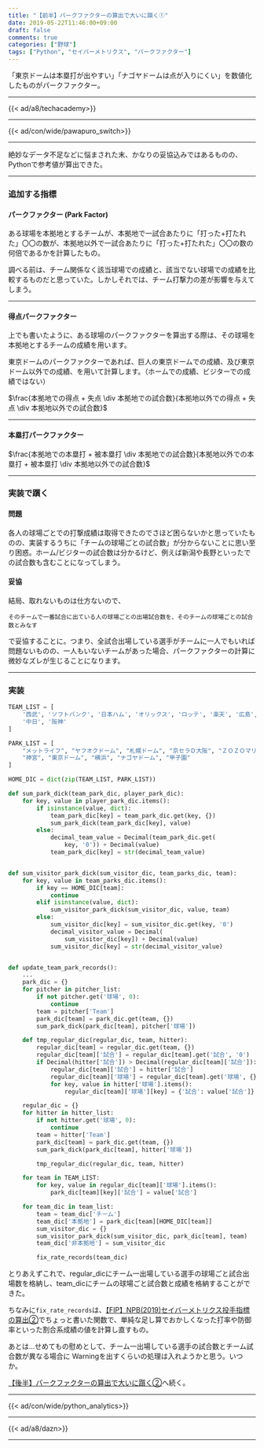 ```yaml
---
title: "【前半】パークファクターの算出で大いに躓く①"
date: 2019-05-22T11:46:00+09:00
draft: false
comments: true
categories: ["野球"]
tags: ["Python", "セイバーメトリクス", "パークファクター"]
---
```


「東京ドームは本塁打が出やすい」「ナゴヤドームは点が入りにくい」を数値化したものがパークファクター。

<!--more-->

---

{{< ad/a8/techacademy>}}

---

{{< ad/con/wide/pawapuro_switch>}}

---

絶妙なデータ不足などに悩まされた末、かなりの妥協込みではあるものの、Pythonで参考値が算出できた。

---

### 追加する指標

#### パークファクター (Park Factor)

ある球場を本拠地とするチームが、本拠地で一試合あたりに「打った+打たれた」〇〇の数が、本拠地以外で一試合あたりに「打った+打たれた」〇〇の数の何倍であるかを計算したもの。

調べる前は、チーム関係なく該当球場での成績と、該当でない球場での成績を比較するものだと思っていた。しかしそれでは、チーム打撃力の差が影響を与えてしまう。

---

#### 得点パークファクター

上でも書いたように、ある球場のパークファクターを算出する際は、その球場を本拠地とするチームの成績を用います。

東京ドームのパークファクターであれば、巨人の東京ドームでの成績、及び東京ドーム以外での成績、を用いて計算します。（ホームでの成績、ビジターでの成績ではない）

$\frac{本拠地での得点 + 失点 \div 本拠地での試合数}{本拠地以外での得点 + 失点 \div 本拠地以外での試合数}$

---

#### 本塁打パークファクター

$\frac{本拠地での本塁打 + 被本塁打 \div 本拠地での試合数}{本拠地以外での本塁打 + 被本塁打 \div 本拠地以外での試合数}$

---

### 実装で躓く

#### 問題

各人の球場ごとでの打撃成績は取得できたのでさほど困らないかと思っていたものの、実装するうちに「チームの球場ごとの試合数」が分からないことに思い至り困惑。ホーム/ビジターの試合数は分かるけど、例えば新潟や長野といったでの試合数も含むことになってしまう。

#### 妥協

結局、取れないものは仕方ないので、

`そのチームで一番試合に出ている人の球場ごとの出場試合数を、そのチームの球場ごとの試合数とみなす`

で妥協することに。つまり、全試合出場している選手がチームに一人でもいれば問題ないものの、一人もいないチームがあった場合、パークファクターの計算に微妙なズレが生じることになります。

---

### 実装

```py
TEAM_LIST = [
    '西武', 'ソフトバンク', '日本ハム', 'オリックス', 'ロッテ', '楽天', '広島', '読売', 'ヤクルト', 'ＤｅＮＡ',
    '中日', '阪神'
]

PARK_LIST = [
    "メットライフ", "ヤフオクドーム", "札幌ドーム", "京セラＤ大阪", "ＺＯＺＯマリン", "楽天生命パーク", "マツダスタジアム",
    "神宮", "東京ドーム", "横浜", "ナゴヤドーム", "甲子園"
]

HOME_DIC = dict(zip(TEAM_LIST, PARK_LIST))

def sum_park_dick(team_park_dic, player_park_dic):
    for key, value in player_park_dic.items():
        if isinstance(value, dict):
            team_park_dic[key] = team_park_dic.get(key, {})
            sum_park_dick(team_park_dic[key], value)
        else:
            decimal_team_value = Decimal(team_park_dic.get(
                key, '0')) + Decimal(value)
            team_park_dic[key] = str(decimal_team_value)


def sum_visitor_park_dick(sum_visitor_dic, team_parks_dic, team):
    for key, value in team_parks_dic.items():
        if key == HOME_DIC[team]:
            continue
        elif isinstance(value, dict):
            sum_visitor_park_dick(sum_visitor_dic, value, team)
        else:
            sum_visitor_dic[key] = sum_visitor_dic.get(key, '0')
            decimal_visitor_value = Decimal(
                sum_visitor_dic[key]) + Decimal(value)
            sum_visitor_dic[key] = str(decimal_visitor_value)


def update_team_park_records():
    ...
    park_dic = {}
    for pitcher in pitcher_list:
        if not pitcher.get('球場', 0):
            continue
        team = pitcher['Team']
        park_dic[team] = park_dic.get(team, {})
        sum_park_dick(park_dic[team], pitcher['球場'])

    def tmp_regular_dic(regular_dic, team, hitter):
        regular_dic[team] = regular_dic.get(team, {})
        regular_dic[team]['試合'] = regular_dic[team].get('試合', '0')
        if Decimal(hitter['試合']) > Decimal(regular_dic[team]['試合']):
            regular_dic[team]['試合'] = hitter['試合']
            regular_dic[team]['球場'] = regular_dic[team].get('球場', {})
            for key, value in hitter['球場'].items():
                regular_dic[team]['球場'][key] = {'試合': value['試合']}

    regular_dic = {}
    for hitter in hitter_list:
        if not hitter.get('球場', 0):
            continue
        team = hitter['Team']
        park_dic[team] = park_dic.get(team, {})
        sum_park_dick(park_dic[team], hitter['球場'])

        tmp_regular_dic(regular_dic, team, hitter)

    for team in TEAM_LIST:
        for key, value in regular_dic[team]['球場'].items():
            park_dic[team][key]['試合'] = value['試合']

    for team_dic in team_list:
        team = team_dic['チーム']
        team_dic['本拠地'] = park_dic[team][HOME_DIC[team]]
        sum_visitor_dic = {}
        sum_visitor_park_dick(sum_visitor_dic, park_dic[team], team)
        team_dic['非本拠地'] = sum_visitor_dic

        fix_rate_records(team_dic)
```

とりあえずこれで、regular_dicにチーム一出場している選手の球場ごと試合出場数を格納し、team_dicにチームの球場ごと試合数と成績を格納することができた。

ちなみに`fix_rate_records`は、[【FIP】NPB(2019)セイバーメトリクス投手指標の算出②](https://www.ted027.com/post/sabr-pitch-fip)でちょっと書いた関数で、単純な足し算でおかしくなった打率や防御率といった割合系成績の値を計算し直すもの。

あとは…せめてもの慰めとして、チーム一出場している選手の試合数とチーム試合数が異なる場合に
Warningを出すくらいの処理は入れようかと思う。いつか。

[【後半】パークファクターの算出で大いに躓く②](https://www.ted027.com/post/sabr-hit-parkfactor-2)へ続く。

---

{{< ad/con/wide/python_analytics>}}

---

{{< ad/a8/dazn>}}

---
